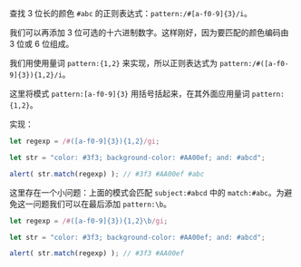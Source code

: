 查找 3 位长的颜色 `#abc` 的正则表达式：`pattern:/#[a-f0-9]{3}/i`。


我们可以再添加 3 位可选的十六进制数字。这样刚好，因为要匹配的颜色编码由 3 位或 6 位组成。


我们用使用量词 `pattern:{1,2}` 来实现，所以正则表达式为 `pattern:/#([a-f0-9]{3}){1,2}/i`。


这里将模式 `pattern:[a-f0-9]{3}` 用括号括起来，在其外面应用量词 `pattern:{1,2}`。

实现：

```js run
let regexp = /#([a-f0-9]{3}){1,2}/gi;

let str = "color: #3f3; background-color: #AA00ef; and: #abcd";

alert( str.match(regexp) ); // #3f3 #AA00ef #abc
```

这里存在一个小问题：上面的模式会匹配 `subject:#abcd` 中的 `match:#abc`。为避免这一问题我们可以在最后添加 `pattern:\b`。

```js run
let regexp = /#([a-f0-9]{3}){1,2}\b/gi;

let str = "color: #3f3; background-color: #AA00ef; and: #abcd";

alert( str.match(regexp) ); // #3f3 #AA00ef
```
